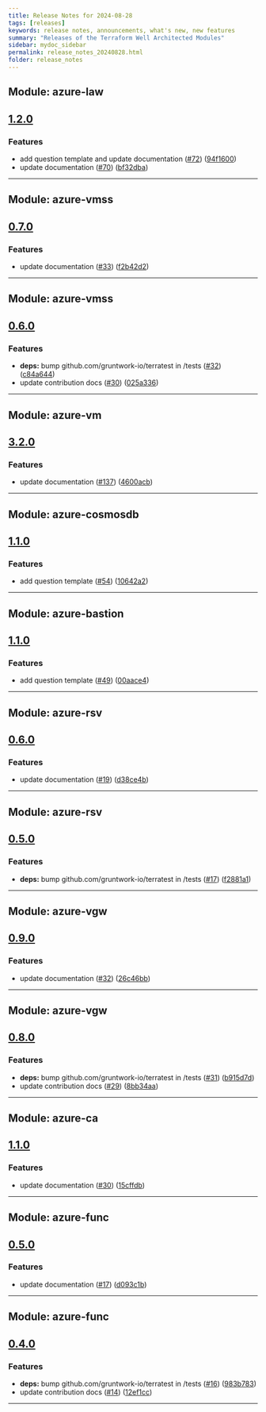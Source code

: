 ```yaml
---
title: Release Notes for 2024-08-28
tags: [releases]
keywords: release notes, announcements, what's new, new features
summary: "Releases of the Terraform Well Architected Modules"
sidebar: mydoc_sidebar
permalink: release_notes_20240828.html
folder: release_notes
---
```


## Module: azure-law
## [1.2.0](https://github.com/CloudNationHQ/terraform-azure-law/releases/tag/v1.2.0)


### Features

* add question template and update documentation ([#72](https://github.com/CloudNationHQ/terraform-azure-law/issues/72)) ([94f1600](https://github.com/CloudNationHQ/terraform-azure-law/commit/94f1600e10ed0ec5550d8039ade2e5d8bdd77d22))
* update documentation ([#70](https://github.com/CloudNationHQ/terraform-azure-law/issues/70)) ([bf32dba](https://github.com/CloudNationHQ/terraform-azure-law/commit/bf32dba9bd69cff99d0f50d464bacea5b8a2320c))

---

## Module: azure-vmss
## [0.7.0](https://github.com/CloudNationHQ/terraform-azure-vmss/releases/tag/v0.7.0)


### Features

* update documentation ([#33](https://github.com/CloudNationHQ/terraform-azure-vmss/issues/33)) ([f2b42d2](https://github.com/CloudNationHQ/terraform-azure-vmss/commit/f2b42d2c4f0dec4f99cbfc2d377f8e4ddc0d056e))

---

## Module: azure-vmss
## [0.6.0](https://github.com/CloudNationHQ/terraform-azure-vmss/releases/tag/v0.6.0)


### Features

* **deps:** bump github.com/gruntwork-io/terratest in /tests ([#32](https://github.com/CloudNationHQ/terraform-azure-vmss/issues/32)) ([c84a644](https://github.com/CloudNationHQ/terraform-azure-vmss/commit/c84a644a8e1929065f0cbf0590da21e0bbe65da9))
* update contribution docs ([#30](https://github.com/CloudNationHQ/terraform-azure-vmss/issues/30)) ([025a336](https://github.com/CloudNationHQ/terraform-azure-vmss/commit/025a33679c49e41594025e9e9f0fda7184a881fa))

---

## Module: azure-vm
## [3.2.0](https://github.com/CloudNationHQ/terraform-azure-vm/releases/tag/v3.2.0)


### Features

* update documentation ([#137](https://github.com/CloudNationHQ/terraform-azure-vm/issues/137)) ([4600acb](https://github.com/CloudNationHQ/terraform-azure-vm/commit/4600acb9e3ab32711c5744ea561120ebe2451cbf))

---

## Module: azure-cosmosdb
## [1.1.0](https://github.com/CloudNationHQ/terraform-azure-cosmosdb/releases/tag/v1.1.0)


### Features

* add question template ([#54](https://github.com/CloudNationHQ/terraform-azure-cosmosdb/issues/54)) ([10642a2](https://github.com/CloudNationHQ/terraform-azure-cosmosdb/commit/10642a231cdd77a0ccce4e64348b07c55ca868c4))

---

## Module: azure-bastion
## [1.1.0](https://github.com/CloudNationHQ/terraform-azure-bastion/releases/tag/v1.1.0)


### Features

* add question template ([#49](https://github.com/CloudNationHQ/terraform-azure-bastion/issues/49)) ([00aace4](https://github.com/CloudNationHQ/terraform-azure-bastion/commit/00aace441813c3d8ea465a3dc929fa4c8cd065b9))

---

## Module: azure-rsv
## [0.6.0](https://github.com/CloudNationHQ/terraform-azure-rsv/releases/tag/v0.6.0)


### Features

* update documentation ([#19](https://github.com/CloudNationHQ/terraform-azure-rsv/issues/19)) ([d38ce4b](https://github.com/CloudNationHQ/terraform-azure-rsv/commit/d38ce4b1c5ba712693103887d9759a1d39b6c44e))

---

## Module: azure-rsv
## [0.5.0](https://github.com/CloudNationHQ/terraform-azure-rsv/releases/tag/v0.5.0)


### Features

* **deps:** bump github.com/gruntwork-io/terratest in /tests ([#17](https://github.com/CloudNationHQ/terraform-azure-rsv/issues/17)) ([f2881a1](https://github.com/CloudNationHQ/terraform-azure-rsv/commit/f2881a195fd040a08fb4dea156a5d4e46db6d71e))

---

## Module: azure-vgw
## [0.9.0](https://github.com/CloudNationHQ/terraform-azure-vgw/releases/tag/v0.9.0)


### Features

* update documentation ([#32](https://github.com/CloudNationHQ/terraform-azure-vgw/issues/32)) ([26c46bb](https://github.com/CloudNationHQ/terraform-azure-vgw/commit/26c46bbf02674541ec4f228cdfc355e94617d712))

---

## Module: azure-vgw
## [0.8.0](https://github.com/CloudNationHQ/terraform-azure-vgw/releases/tag/v0.8.0)


### Features

* **deps:** bump github.com/gruntwork-io/terratest in /tests ([#31](https://github.com/CloudNationHQ/terraform-azure-vgw/issues/31)) ([b915d7d](https://github.com/CloudNationHQ/terraform-azure-vgw/commit/b915d7d9f5442fa6bcd06f4a185f52f79b2b1238))
* update contribution docs ([#29](https://github.com/CloudNationHQ/terraform-azure-vgw/issues/29)) ([8bb34aa](https://github.com/CloudNationHQ/terraform-azure-vgw/commit/8bb34aaf24c55dc342dad088939f93d7fbe19339))

---

## Module: azure-ca
## [1.1.0](https://github.com/CloudNationHQ/terraform-azure-ca/releases/tag/v1.1.0)


### Features

* update documentation ([#30](https://github.com/CloudNationHQ/terraform-azure-ca/issues/30)) ([15cffdb](https://github.com/CloudNationHQ/terraform-azure-ca/commit/15cffdb7229e31ac1911019ca323d85e4a5110e7))

---

## Module: azure-func
## [0.5.0](https://github.com/CloudNationHQ/terraform-azure-func/releases/tag/v0.5.0)


### Features

* update documentation ([#17](https://github.com/CloudNationHQ/terraform-azure-func/issues/17)) ([d093c1b](https://github.com/CloudNationHQ/terraform-azure-func/commit/d093c1bf1c786fc4f55cb80d4be1206ab069a42a))

---

## Module: azure-func
## [0.4.0](https://github.com/CloudNationHQ/terraform-azure-func/releases/tag/v0.4.0)


### Features

* **deps:** bump github.com/gruntwork-io/terratest in /tests ([#16](https://github.com/CloudNationHQ/terraform-azure-func/issues/16)) ([983b783](https://github.com/CloudNationHQ/terraform-azure-func/commit/983b783ad6435386db486b322810972c1b7b60de))
* update contribution docs ([#14](https://github.com/CloudNationHQ/terraform-azure-func/issues/14)) ([12ef1cc](https://github.com/CloudNationHQ/terraform-azure-func/commit/12ef1ccaa292369e4c318bc9033ad03c20377817))

---

